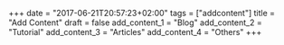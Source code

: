 +++
date = "2017-06-21T20:57:23+02:00"
tags = ["addcontent"]
title = "Add Content"
draft = false
add_content_1 = "Blog"
add_content_2 = "Tutorial"
add_content_3 = "Articles"
add_content_4 = "Others"
+++